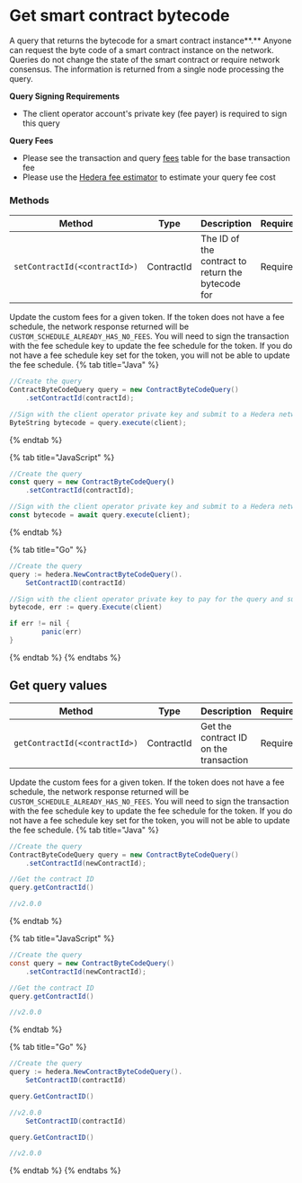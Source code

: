 # Get smart contract bytecode

A query that returns the bytecode for a smart contract instance\*\*.\*\* Anyone can request the byte code of a smart contract instance on the network. Queries do not change the state of the smart contract or require network consensus. The information is returned from a single node processing the query.

**Query Signing Requirements**

* The client operator account's private key (fee payer) is required to sign this query

**Query Fees**

* Please see the transaction and query [fees](../../../networks/mainnet/fees/#transaction-and-query-fees) table for the base transaction fee
* Please use the [Hedera fee estimator](https://hedera.com/fees) to estimate your query fee cost

### Methods

| Method                              | Type       | Description                                       | Requirements |
| ----------------------------------- | ---------- | ------------------------------------------------- | ------------ |
| `setContractId(<contractId>)` | ContractId | The ID of the contract to return the bytecode for | Required     |

Update the custom fees for a given token. If the token does not have a fee schedule, the network response returned will be `CUSTOM_SCHEDULE_ALREADY_HAS_NO_FEES`. You will need to sign the transaction with the fee schedule key to update the fee schedule for the token. If you do not have a fee schedule key set for the token, you will not be able to update the fee schedule.
{% tab title="Java" %}
```java
//Create the query
ContractByteCodeQuery query = new ContractByteCodeQuery()
    .setContractId(contractId);

//Sign with the client operator private key and submit to a Hedera network
ByteString bytecode = query.execute(client);
```
{% endtab %}

{% tab title="JavaScript" %}
```javascript
//Create the query
const query = new ContractByteCodeQuery()
    .setContractId(contractId);

//Sign with the client operator private key and submit to a Hedera network
const bytecode = await query.execute(client);
```
{% endtab %}

{% tab title="Go" %}
```java
//Create the query
query := hedera.NewContractByteCodeQuery().
    SetContractID(contractId)

//Sign with the client operator private key to pay for the query and submit the query to a Hedera network
bytecode, err := query.Execute(client)

if err != nil {
        panic(err)
}
```
{% endtab %}
{% endtabs %}

## Get query values

| Method                              | Type       | Description                            | Requirements |
| ----------------------------------- | ---------- | -------------------------------------- | ------------ |
| `getContractId(<contractId>)` | ContractId | Get the contract ID on the transaction | Required     |

Update the custom fees for a given token. If the token does not have a fee schedule, the network response returned will be `CUSTOM_SCHEDULE_ALREADY_HAS_NO_FEES`. You will need to sign the transaction with the fee schedule key to update the fee schedule for the token. If you do not have a fee schedule key set for the token, you will not be able to update the fee schedule.
{% tab title="Java" %}
```java
//Create the query
ContractByteCodeQuery query = new ContractByteCodeQuery()
    .setContractId(newContractId);

//Get the contract ID
query.getContractId()

//v2.0.0
```
{% endtab %}

{% tab title="JavaScript" %}
```java
//Create the query
const query = new ContractByteCodeQuery()
    .setContractId(newContractId);

//Get the contract ID
query.getContractId()

//v2.0.0
```
{% endtab %}

{% tab title="Go" %}
```java
//Create the query
query := hedera.NewContractByteCodeQuery().
    SetContractID(contractId)

query.GetContractID()

//v2.0.0
    SetContractID(contractId)

query.GetContractID()

//v2.0.0
```
{% endtab %}
{% endtabs %}
